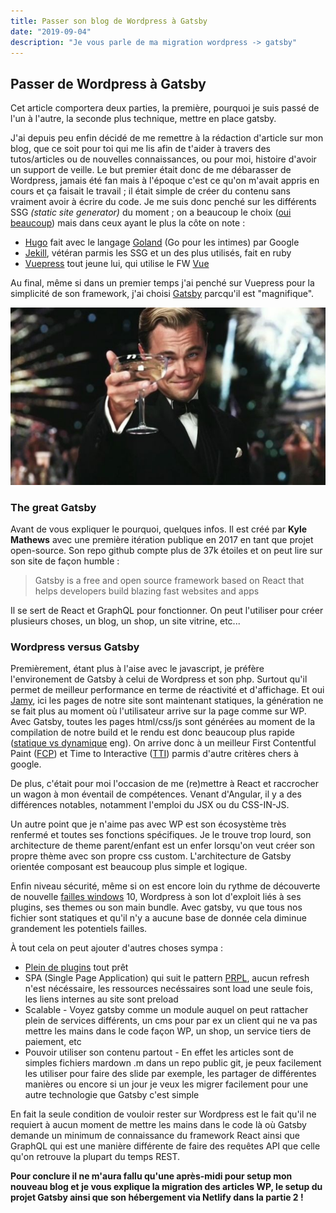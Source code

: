 ```yaml
---
title: Passer son blog de Wordpress à Gatsby
date: "2019-09-04"
description: "Je vous parle de ma migration wordpress -> gatsby"
---
```


## Passer de Wordpress à Gatsby

Cet article comportera deux parties, la première, pourquoi je suis passé de l'un à l'autre, la seconde plus technique, mettre en place gatsby.

J'ai depuis peu enfin décidé de me remettre à la rédaction d'article sur mon blog, que ce soit pour toi qui me lis afin de t'aider à travers des tutos/articles ou de nouvelles connaissances, ou pour moi, histoire d'avoir un support de veille.
Le but premier était donc de me débarasser de Wordpress, jamais été fan mais à l'époque c'est ce qu'on m'avait appris en cours et ça faisait le travail ; il était simple de créer du contenu sans vraiment avoir à écrire du code.
Je me suis donc penché sur les différents SSG _(static site generator)_ du moment ; on a beaucoup le choix ([oui beaucoup](https://www.staticgen.com/)) mais dans ceux ayant le plus la côte on note :

- [Hugo](https://gohugo.io/) fait avec le langage [Goland](https://golang.org/) (Go pour les intimes) par Google
- [Jekill](https://jekyllrb.com/), vétéran parmis les SSG et un des plus utilisés, fait en ruby
- [Vuepress](https://vuepress.vuejs.org/) tout jeune lui, qui utilise le FW [Vue](https://vuejs.org/)

Au final, même si dans un premier temps j'ai penché sur Vuepress pour la simplicité de son framework, j'ai choisi [Gatsby](https://www.gatsbyjs.org/) parcqu'il est "magnifique".

![The great Gatsby](./the_great_gatsby.jpg)

### The great Gatsby

Avant de vous expliquer le pourquoi, quelques infos. Il est créé par **Kyle Mathews** avec une première itération publique en 2017 en tant que projet open-source. Son repo github compte plus de 37k étoiles et on peut lire sur son site de façon humble :

> Gatsby is a free and open source framework based on React that helps developers build blazing fast websites and apps

Il se sert de React et GraphQL pour fonctionner. On peut l'utiliser pour créer plusieurs choses, un blog, un shop, un site vitrine, etc...

### Wordpress versus Gatsby

Premièrement, étant plus à l'aise avec le javascript, je préfère l'environement de Gatsby à celui de Wordpress et son php. Surtout qu'il permet de meilleur performance en terme de réactivité et d'affichage. Et oui [Jamy](https://www.youtube.com/watch?v=j_ETzVXZMu0), ici les pages de notre site sont maintenant statiques, la génération ne se fait plus au moment où l'utilisateur arrive sur la page comme sur WP. Avec Gatsby, toutes les pages html/css/js sont générées au moment de la compilation de notre build et le rendu est donc beaucoup plus rapide ([statique vs dynamique](https://noahveltman.com/static-dynamic/) eng). On arrive donc à un meilleur First Contentful Paint ([FCP](https://developers.google.com/web/tools/lighthouse/audits/first-contentful-paint?utm_source=lighthouse&utm_medium=unknown)) et Time to Interactive ([TTI](https://developers.google.com/web/tools/lighthouse/audits/time-to-interactive?utm_source=lighthouse&utm_medium=unknown)) parmis d'autre critères chers à google.

De plus, c'était pour moi l'occasion de me (re)mettre à React et raccrocher un wagon à mon éventail de compétences. Venant d'Angular, il y a des différences notables, notamment l'emploi du JSX ou du CSS-IN-JS.

Un autre point que je n'aime pas avec WP est son écosystème très renfermé et toutes ses fonctions spécifiques. Je le trouve trop lourd, son architecture de theme parent/enfant est un enfer lorsqu'on veut créer son propre thème avec son propre css custom. L'architecture de Gatsby orientée composant est beaucoup plus simple et logique.

Enfin niveau sécurité, même si on est encore loin du rythme de découverte de nouvelle [failles windows](https://www.zdnet.com/article/new-windows-hack-warning-patch-intel-systems-now-to-block-swapgsattack-exploits/) 10, Wordpress à son lot d'exploit liés à ses plugins, ses themes ou son main bundle. Avec gatsby, vu que tous nos fichier sont statiques et qu'il n'y a aucune base de donnée cela diminue grandement les potentiels failles.

À tout cela on peut ajouter d'autres choses sympa :

- [Plein de plugins](https://www.gatsbyjs.org/plugins/) tout prêt
- SPA (Single Page Application) qui suit le pattern [PRPL](https://www.gatsbyjs.org/docs/prpl-pattern/), aucun refresh n'est nécéssaire, les ressources necéssaires sont load une seule fois, les liens internes au site sont preload
- Scalable - Voyez gatsby comme un module auquel on peut rattacher plein de services différents, un cms pour par ex un client qui ne va pas mettre les mains dans le code façon WP, un shop, un service tiers de paiement, etc
- Pouvoir utiliser son contenu partout - En effet les articles sont de simples fichiers mardown .m dans un repo public git, je peux facilement les utiliser pour faire des slide par exemple, les partager de différentes manières ou encore si un jour je veux les migrer facilement pour une autre technologie que Gatsby c'est simple

En fait la seule condition de vouloir rester sur Wordpress est le fait qu'il ne requiert à aucun moment de mettre les mains dans le code là où Gatsby demande un minimum de connaissance du framework React ainsi que GraphQL qui est une manière différente de faire des requêtes API que celle qu'on retrouve la plupart du temps REST.

**Pour conclure il ne m'aura fallu qu'une après-midi pour setup mon nouveau blog et je vous explique la migration des articles WP, le setup du projet Gatsby ainsi que son hébergement via Netlify dans la partie 2 !**
